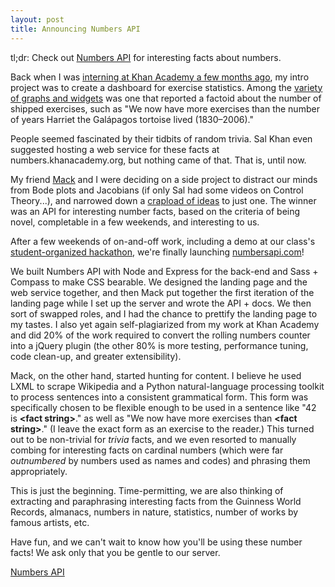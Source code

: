 ```yaml
---
layout: post
title: Announcing Numbers API
---
```


tl;dr: Check out [Numbers API](http://numbersapi.com) for interesting facts about numbers.

Back when I was [interning at Khan Academy a few months ago](/2011/11/02/how-khan-academy-is-using-machine-learning-to-assess-student-mastery.html), my intro project was to create a dashboard for exercise statistics. Among the [variety of graphs and widgets](https://khan-academy.geckoboard.com/dashboard/9820993B8EEAB10E) was one that reported a factoid about the number of shipped exercises, such as "We now have more exercises than the number of years Harriet the Galápagos tortoise lived (1830–2006)."

People seemed fascinated by their tidbits of random trivia. Sal Khan even suggested hosting a web service for these facts at numbers.khanacademy.org, but nothing came of that. That is, until now.

My friend [Mack](http://mduan.com) and I were deciding on a side project to distract our minds from Bode plots and Jacobians (if only Sal had some videos on Control Theory...), and narrowed down a [crapload of ideas](/2012/01/05/my-experiment-in-daily-idea-generation.html) to just one. The winner was an API for interesting number facts, based on the criteria of being novel, completable in a few weekends, and interesting to us.

After a few weekends of on-and-off work, including a demo at our class's [student-organized hackathon](http://sehackday.com/), we're finally launching [numbersapi.com](http://numbersapi.com)!

We built Numbers API with Node and Express for the back-end and Sass + Compass to make CSS bearable. We designed the landing page and the web service together, and then Mack put together the first iteration of the landing page while I set up the server and wrote the API + docs. We then sort of swapped roles, and I had the chance to prettify the landing page to my tastes. I also yet again self-plagiarized from my work at Khan Academy and did 20% of the work required to convert the rolling numbers counter into a jQuery plugin (the other 80% is more testing, performance tuning, code clean-up, and greater extensibility).

Mack, on the other hand, started hunting for content. I believe he used LXML to scrape Wikipedia and a Python natural-language processing toolkit to process sentences into a consistent grammatical form. This form was specifically chosen to be flexible enough to be used in a sentence like "42 is **&lt;fact string&gt;**." as well as "We now have more exercises than **&lt;fact string&gt;**." (I leave the exact form as an exercise to the reader.) This turned out to be non-trivial for _trivia_ facts, and we even resorted to manually combing for interesting facts on cardinal numbers (which were far _outnumbered_ by numbers used as names and codes) and phrasing them appropriately.

This is just the beginning. Time-permitting, we are also thinking of extracting and paraphrasing interesting facts from the Guinness World Records, almanacs, numbers in nature, statistics, number of works by famous artists, etc.

<!--Here's a charts of API usage statistics:-->
<!--
<div id="time-histograms"> </div>
<script>
    $.get('http://numbersapi.com/type-time-highcharts', function(data) {
        var highchartsData = [];
        $.each(data, function(type, values) {

            highchartsData.push({
                name: type,
                data: values
            });
        });  // TODO use map
        new Highcharts.Chart({
            chart: {
                renderTo: 'time-histograms',
                type: 'spline',
                height: 400
            },
            credits: { enabled: false },
            title: { text: 'API usage over time' },
            series: highchartsData,
            yAxis: {
                title: { text: 'Requests' },
            },
            xAxis: {
                type: 'datetime'
            }
        });
    });
</script>
<noscript>
    Please enable JavaScript to see charts.
</noscript>
-->

Have fun, and we can't wait to know how you'll be using these number facts! We ask only that you be gentle to our server.

[Numbers API](http://numbersapi.com)

